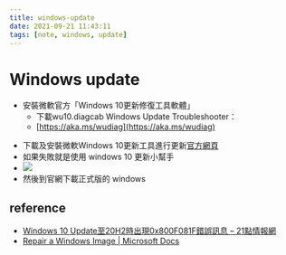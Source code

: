 ```yaml
---
title: windows-update
date: 2021-09-21 11:43:11
tags: [note, windows, update]
---
```


# Windows update
- 安裝微軟官方「Windows 10更新修復工具軟體」  
    - 下載wu10.diagcab Windows Update Troubleshooter：  
    - [https://aka.ms/wudiag](https://aka.ms/wudiag)
<!--more-->
- 下載及安裝微軟Windows 10更新工具進行更新[官方網頁](https://www.microsoft.com/zh-tw/software-download/windows10)
- 如果失敗就是使用 windows 10 更新小幫手
- ![](https://i.imgur.com/nI4MOkb.png)
- 然後到官網下載正式版的 windows

## reference
- [Windows 10 Update至20H2時出現0x800F081F錯誤訊息 – 21點情報網](http://ailog.tw/lifelog/2021/07/01/win10-0x800f081f/)
- [Repair a Windows Image | Microsoft Docs](https://docs.microsoft.com/zh-tw/previous-versions/windows/it-pro/windows-8.1-and-8/hh824869(v=win.10))
